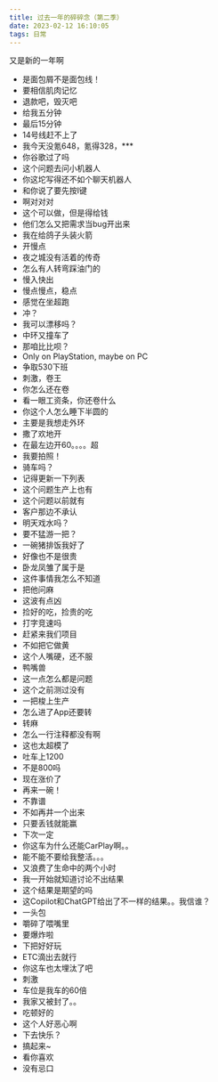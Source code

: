 ```yaml
---
title: 过去一年的碎碎念（第二季）
date: 2023-02-12 16:10:05
tags: 日常
---
```


又是新的一年啊

<!-- more -->

- 是面包屑不是面包线！
- 要相信肌肉记忆
- 退款吧，毁灭吧
- 给我五分钟
- 最后15分钟
- 14号线赶不上了
- 我今天没氪648，氪得328，***
- 你谷歌过了吗
- 这个问题去问小机器人
- 你这坨写得还不如个聊天机器人
- 和你说了要先按I键
- 啊对对对
- 这个可以做，但是得给钱
- 他们怎么又把需求当bug开出来
- 我在给鸽子头装火箭
- 开慢点
- 夜之城没有活着的传奇
- 怎么有人转弯踩油门的
- 慢入快出
- 慢点慢点，稳点
- 感觉在坐超跑
- 冲？
- 我可以漂移吗？
- 中环又撞车了
- 那咱比比呗？
- Only on PlayStation, maybe on PC
- 争取530下班
- 刺激，卷王
- 你怎么还在卷
- 看一眼工资条，你还卷什么
- 你这个人怎么睡下半圆的
- 主要是我想走外环
- 撒了欢地开
- 在最左边开60。。。。超
- 我要拍照！
- 骑车吗？
- 记得更新一下列表
- 这个问题生产上也有
- 这个问题以前就有
- 客户那边不承认
- 明天戏水吗？
- 要不猛游一把？
- 一碗猪排饭我好了
- 好像也不是很贵
- 卧龙凤雏了属于是
- 这件事情我怎么不知道
- 把他问麻
- 这波有点凶
- 捡好的吃，捡贵的吃
- 打字竞速吗
- 赶紧来我们项目
- 不如把它做黄
- 这个人嘴硬，还不服
- 鸭嘴兽
- 这一点怎么都是问题
- 这个之前测过没有
- 一把梭上生产
- 怎么进了App还要转
- 转麻
- 怎么一行注释都没有啊
- 这也太超模了
- 吐车上1200
- 不是800吗
- 现在涨价了
- 再来一碗！
- 不靠谱
- 不如再井一个出来
- 只要丢钱就能赢
- 下次一定
- 你这车为什么还能CarPlay啊。。
- 能不能不要给我整活。。。
- 又浪费了生命中的两个小时
- 我一开始就知道讨论不出结果
- 这个结果是期望的吗
- 这Copilot和ChatGPT给出了不一样的结果。。我信谁？
- 一头包
- 嚼碎了喂嘴里
- 要爆炸啦
- 下把好好玩
- ETC滴出去就行
- 你这车也太埋汰了吧
- 刺激
- 车位是我车的60倍
- 我家又被封了。。
- 吃顿好的
- 这个人好恶心啊
- 下去快乐？
- 搞起来~
- 看你喜欢
- 没有忌口
  
